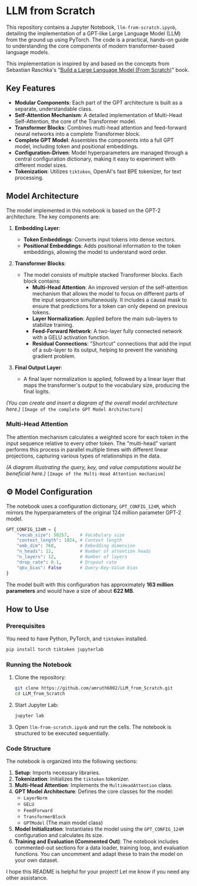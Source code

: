 # LLM from Scratch

This repository contains a Jupyter Notebook, `llm-from-scratch.ipynb`, detailing the implementation of a GPT-like Large Language Model (LLM) from the ground up using PyTorch. The code is a practical, hands-on guide to understanding the core components of modern transformer-based language models.

This implementation is inspired by and based on the concepts from Sebastian Raschka's "[Build a Large Language Model (From Scratch)](https://github.com/rasbt/LLMs-from-scratch)" book.

##  Key Features

- **Modular Components**: Each part of the GPT architecture is built as a separate, understandable class.
- **Self-Attention Mechanism**: A detailed implementation of Multi-Head Self-Attention, the core of the Transformer model.
- **Transformer Blocks**: Combines multi-head attention and feed-forward neural networks into a complete Transformer block.
- **Complete GPT Model**: Assembles the components into a full GPT model, including token and positional embeddings.
- **Configuration-Driven**: Model hyperparameters are managed through a central configuration dictionary, making it easy to experiment with different model sizes.
- **Tokenization**: Utilizes `tiktoken`, OpenAI's fast BPE tokenizer, for text processing.

##  Model Architecture

The model implemented in this notebook is based on the GPT-2 architecture. The key components are:

1.  **Embedding Layer**:
    -   **Token Embeddings**: Converts input tokens into dense vectors.
    -   **Positional Embeddings**: Adds positional information to the token embeddings, allowing the model to understand word order.

2.  **Transformer Blocks**:
    -   The model consists of multiple stacked Transformer blocks. Each block contains:
        -   **Multi-Head Attention**: An improved version of the self-attention mechanism that allows the model to focus on different parts of the input sequence simultaneously. It includes a causal mask to ensure that predictions for a token can only depend on previous tokens.
        -   **Layer Normalization**: Applied before the main sub-layers to stabilize training.
        -   **Feed-Forward Network**: A two-layer fully connected network with a GELU activation function.
        -   **Residual Connections**: "Shortcut" connections that add the input of a sub-layer to its output, helping to prevent the vanishing gradient problem.

3.  **Final Output Layer**:
    -   A final layer normalization is applied, followed by a linear layer that maps the transformer's output to the vocabulary size, producing the final logits.

*(You can create and insert a diagram of the overall model architecture here.)*
`[Image of the complete GPT Model Architecture]`

### Multi-Head Attention

The attention mechanism calculates a weighted score for each token in the input sequence relative to every other token. The "multi-head" variant performs this process in parallel multiple times with different linear projections, capturing various types of relationships in the data.

*(A diagram illustrating the query, key, and value computations would be beneficial here.)*
`[Image of the Multi-Head Attention mechanism]`

## ⚙️ Model Configuration

The notebook uses a configuration dictionary, `GPT_CONFIG_124M`, which mirrors the hyperparameters of the original 124 million parameter GPT-2 model.

```python
GPT_CONFIG_124M = {
    "vocab_size": 50257,    # Vocabulary size
    "context_length": 1024, # Context length
    "emb_dim": 768,         # Embedding dimension
    "n_heads": 12,          # Number of attention heads
    "n_layers": 12,         # Number of layers
    "drop_rate": 0.1,       # Dropout rate
    "qkv_bias": False       # Query-Key-Value bias
}
```

The model built with this configuration has approximately **163 million parameters** and would have a size of about **622 MB**.

##  How to Use

### Prerequisites

You need to have Python, PyTorch, and `tiktoken` installed.

```bash
pip install torch tiktoken jupyterlab
```

### Running the Notebook

1.  Clone the repository:
    ```bash
    git clone https://github.com/amruth6002/LLM_from_Scratch.git
    cd LLM_from_Scratch
    ```

2.  Start Jupyter Lab:
    ```bash
    jupyter lab
    ```

3.  Open `llm-from-scratch.ipynb` and run the cells. The notebook is structured to be executed sequentially.

### Code Structure

The notebook is organized into the following sections:
1.  **Setup**: Imports necessary libraries.
2.  **Tokenization**: Initializes the `tiktoken` tokenizer.
3.  **Multi-Head Attention**: Implements the `MultiHeadAttention` class.
4.  **GPT Model Architecture**: Defines the core classes for the model:
    - `LayerNorm`
    - `GELU`
    - `FeedForward`
    - `TransformerBlock`
    - `GPTModel` (The main model class)
5.  **Model Initialization**: Instantiates the model using the `GPT_CONFIG_124M` configuration and calculates its size.
6.  **Training and Evaluation (Commented Out)**: The notebook includes commented-out sections for a data loader, training loop, and evaluation functions. You can uncomment and adapt these to train the model on your own dataset.

I hope this README is helpful for your project! Let me know if you need any other assistance.

